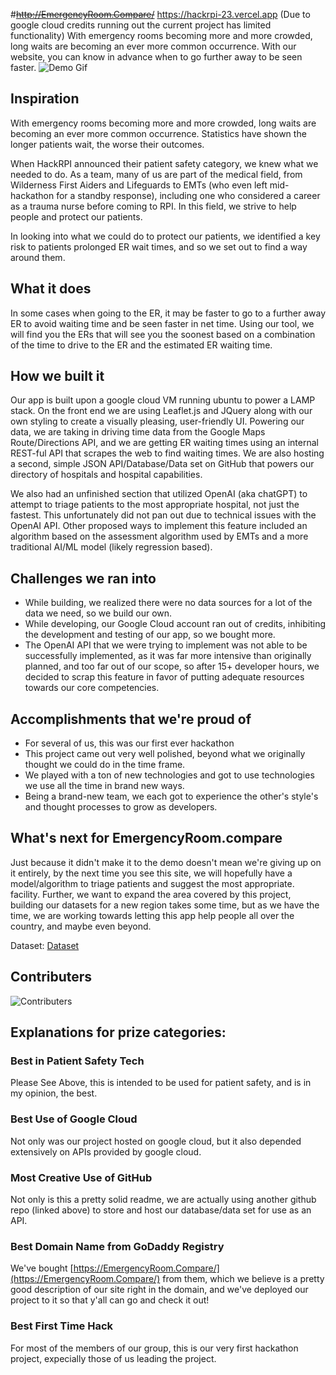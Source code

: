 #~~http://EmergencyRoom.Compare/~~ https://hackrpi-23.vercel.app (Due to google cloud credits running out the current project has limited functionality)
With emergency rooms becoming more and more crowded, long waits are becoming an ever more common occurrence. With our website, you can know in advance when to go further away to be seen faster.
![Demo Gif](https://d112y698adiu2z.cloudfront.net/photos/production/software_photos/002/655/302/datas/original.gif)


## Inspiration
With emergency rooms becoming more and more crowded, long waits are becoming an ever more common occurrence. Statistics have shown the longer patients wait, the worse their outcomes.

When HackRPI announced their patient safety category, we knew what we needed to do. As a team, many of us are part of the medical field, from Wilderness First Aiders and Lifeguards to EMTs (who even left mid-hackathon for a standby response), including one who considered a career as a trauma nurse before coming to RPI. In this field, we strive to help people and protect our patients.

In looking into what we could do to protect our patients, we identified a key risk to patients prolonged ER wait times, and so we set out to find a way around them.
## What it does
In some cases when going to the ER, it may be faster to go to a further away ER to avoid waiting time and be seen faster in net time. Using our tool, we will find you the ERs that will see you the soonest based on a combination of the time to drive to the ER and the estimated ER waiting time.
## How we built it
Our app is built upon a google cloud VM running ubuntu to power a LAMP stack. On the front end we are using Leaflet.js and JQuery along with our own styling to create a visually pleasing, user-friendly UI. Powering our data, we are taking in driving time data from the Google Maps Route/Directions API, and we are getting ER waiting times using an internal REST-ful API that scrapes the web to find waiting times. We are also hosting a second, simple JSON API/Database/Data set on GitHub that powers our directory of hospitals and hospital capabilities. 

We also had an unfinished section that utilized OpenAI (aka chatGPT) to attempt to triage patients to the most appropriate hospital, not just the fastest. This unfortunately did not pan out due to technical issues with the OpenAI API. Other proposed ways to implement this feature included an algorithm based on the assessment algorithm used by EMTs and a more traditional AI/ML model (likely regression based).
## Challenges we ran into
- While building, we realized there were no data sources for a lot of the data we need, so we build our own.
- While developing, our Google Cloud account ran out of credits, inhibiting the development and testing of our app, so we bought more.
- The OpenAI API that we were trying to implement was not able to be successfully implemented, as it was far more intensive than originally planned, and too far out of our scope, so after 15+ developer hours, we decided to scrap this feature in favor of putting adequate resources towards our core competencies. 
## Accomplishments that we're proud of
- For several of us, this was our first ever hackathon
- This project came out very well polished, beyond what we originally thought we could do in the time frame.
- We played with a ton of new technologies and got to use technologies we use all the time in brand new ways.
- Being a brand-new team, we each got to experience the other's style's and thought processes to grow as developers.
## What's next for EmergencyRoom.compare
Just because it didn't make it to the demo doesn't mean we're giving up on it entirely, by the next time you see this site, we will hopefully have a model/algorithm to triage patients and suggest the most appropriate. facility.
Further, we want to expand the area covered by this project, building our datasets for a new region takes some time, but as we have the time, we are working towards letting this app help people all over the country, and maybe even beyond.


Dataset: [Dataset](https://github.com/tfinnm/HospitalData/)


## Contributers
![Contributers](https://badges.pufler.dev/contributors/michaelhelper/HACKRPI23?size=50&padding=5&bots=true)

## Explanations for prize categories:
### Best in Patient Safety Tech
Please See Above, this is intended to be used for patient safety, and is in my opinion, the best.
### Best Use of Google Cloud
Not only was our project hosted on google cloud, but it also depended extensively on APIs provided by google cloud.
### Most Creative Use of GitHub
Not only is this a pretty solid readme, we are actually using another github repo (linked above) to store and host our database/data set for use as an API.
### Best Domain Name from GoDaddy Registry
We've bought [https://EmergencyRoom.Compare/](https://EmergencyRoom.Compare/) from them, which we believe is a pretty good description of our site right in the domain, and we've deployed our project to it so that y'all can go and check it out!
### Best First Time Hack
For most of the members of our group, this is our very first hackathon project, expecially those of us leading the project.
